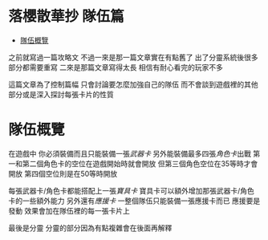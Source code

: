 # 落櫻散華抄 隊伍篇

<!-- MarkdownTOC -->

- [隊伍概覽](#隊伍概覽)

<!-- /MarkdownTOC -->

之前就寫過一篇攻略文
不過一來是那一篇文章實在有點舊了
出了分靈系統後很多部分都需要重寫
二來是那篇文章寫得太長
相信有耐心看完的玩家不多

這篇文章為了控制篇幅
只會討論要怎麼加強自己的隊伍
而不會談到遊戲裡的其他部分或是深入探討每張卡片的性質

# 隊伍概覽

在遊戲中
你必須裝備而且只能裝備一張*武器卡*
另外能裝備最多四張*角色卡*出戰
第一和第二個角色卡的空位在遊戲開始時就會開放
但第三個角色空位在35等時才會開放
第四個空位則是在50等時開放

每張武器卡/角色卡都能搭配上一張*寶具卡*
寶具卡可以額外增加那張武器卡/角色卡的一些額外能力
另外還有*應援卡*
一整個隊伍只能裝備一張應援卡而已
應援要是發動
效果會加在隊伍裡的每一張卡片上

最後是分靈
分靈的部分因為有點複雜會在後面再解釋

